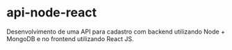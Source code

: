 # api-node-react
Desenvolvimento de uma API para cadastro com backend utilizando Node + MongoDB e no frontend utilizando React JS.
